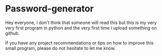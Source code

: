 # Password-generator

Hey everyone, i don't think that someone will read this but this is my very very first program in python
and the very first time i upload something on github.

If you have any project recommendations or tips on how to improve this small program, 
please do not hesitate to let me know.
